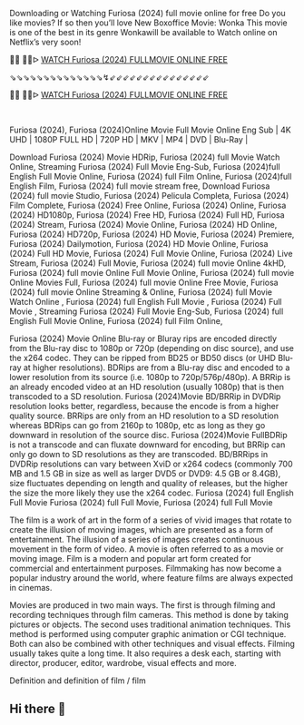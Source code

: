 Downloading or Watching Furiosa (2024) full movie online for free Do you like movies? If so then you’ll love New Boxoffice Movie: Wonka This movie is one of the best in its genre Wonkawill be available to Watch online on Netflix’s very soon!

<p>🔴🔴 🔴🔴ᐅ <a href="https://t.co/wrNSkhocVX">WATCH Furiosa (2024) FULLMOVIE ONLINE FREE</a></p>
<p>⇘⇘⇘⇘⇘⇘⇘⇘⇘⇘⇘⇘⇘⇘↯⇙⇙⇙⇙⇙⇙⇙⇙⇙⇙⇙⇙⇙⇙⇙</p>
<p>🔴🔴 🔴🔴ᐅ <a href="https://t.co/OVYalLkBYP">WATCH Furiosa (2024) FULLMOVIE ONLINE FREE</a></p>
<p>&nbsp;</p>
</div>

Furiosa (2024), Furiosa (2024)Online Movie Full Movie Online Eng Sub
| 4K UHD | 1080P FULL HD | 720P HD | MKV | MP4 | DVD | Blu-Ray |


Download Furiosa (2024) Movie HDRip,
Furiosa (2024) full Movie Watch Online,
Streaming Furiosa (2024) Full Movie Eng-Sub,
Furiosa (2024)full English Full Movie Online,
Furiosa (2024) full Film Online,
Furiosa (2024)full English Film,
Furiosa (2024) full movie stream free,
Download Furiosa (2024) full movie Studio,
Furiosa (2024) Pelicula Completa,
Furiosa (2024) Film Complete,
Furiosa (2024) Free Online,
Furiosa (2024) Online,
Furiosa (2024) HD1080p,
Furiosa (2024) Free HD,
Furiosa (2024) Full HD,
Furiosa (2024) Stream,
Furiosa (2024) Movie Online,
Furiosa (2024) HD Online,
Furiosa (2024) HD720p,
Furiosa (2024) HD Movie,
Furiosa (2024) Premiere,
Furiosa (2024) Dailymotion,
Furiosa (2024) HD Movie Online,
Furiosa (2024) Full HD Movie,
Furiosa (2024) Full Movie Online,
Furiosa (2024) Live Stream,
Furiosa (2024) Full Movie,
Furiosa (2024) full movie Online 4kHD,
Furiosa (2024) full movie Online Full Movie Online,
Furiosa (2024) full movie Online Movies Full,
Furiosa (2024) full movie Online Free Movie,
Furiosa (2024) full movie Online Streaming & Online,
Furiosa (2024) full Movie Watch Online ,
Furiosa (2024) full English Full Movie ,
Furiosa (2024) Full Movie ,
Streaming Furiosa (2024) Full Movie Eng-Sub,
Furiosa (2024) full English Full Movie Online,
Furiosa (2024) full Film Online,


Furiosa (2024) Movie Online Blu-ray or Bluray rips are encoded directly from the Blu-ray disc to 1080p or 720p (depending on disc source), and use the x264 codec. They can be ripped from BD25 or BD50 discs (or UHD Blu-ray at higher resolutions). BDRips are from a Blu-ray disc and encoded to a lower resolution from its source (i.e. 1080p to 720p/576p/480p). A BRRip is an already encoded video at an HD resolution (usually 1080p) that is then transcoded to a SD resolution. Furiosa (2024)Movie BD/BRRip in DVDRip resolution looks better, regardless, because the encode is from a higher quality source. BRRips are only from an HD resolution to a SD resolution whereas BDRips can go from 2160p to 1080p, etc as long as they go downward in resolution of the source disc. Furiosa (2024)Movie FullBDRip is not a transcode and can fluxate downward for encoding, but BRRip can only go down to SD resolutions as they are transcoded. BD/BRRips in DVDRip resolutions can vary between XviD or x264 codecs (commonly 700 MB and 1.5 GB in size as well as larger DVD5 or DVD9: 4.5 GB or 8.4GB), size fluctuates depending on length and quality of releases, but the higher the size the more likely they use the x264 codec. 
Furiosa (2024) full English Full Movie Furiosa (2024) full Full Movie, Furiosa (2024) full Full Movie 

The film is a work of art in the form of a series of vivid images that rotate to create the illusion of moving images, which are presented as a form of entertainment. The illusion of a series of images creates continuous movement in the form of video. A movie is often referred to as a movie or moving image. Film is a modern and popular art form created for commercial and entertainment purposes. Filmmaking has now become a popular industry around the world, where feature films are always expected in cinemas.

Movies are produced in two main ways. The first is through filming and recording techniques through film cameras. This method is done by taking pictures or objects. The second uses traditional animation techniques. This method is performed using computer graphic animation or CGI technique. Both can also be combined with other techniques and visual effects. Filming usually takes quite a long time. It also requires a desk each, starting with director, producer, editor, wardrobe, visual effects and more.

Definition and definition of film / film
## Hi there 👋

<!--

**Here are some ideas to get you started:**

🙋‍♀️ A short introduction - what is your organization all about?
🌈 Contribution guidelines - how can the community get involved?
👩‍💻 Useful resources - where can the community find your docs? Is there anything else the community should know?
🍿 Fun facts - what does your team eat for breakfast?
🧙 Remember, you can do mighty things with the power of [Markdown](https://docs.github.com/github/writing-on-github/getting-started-with-writing-and-formatting-on-github/basic-writing-and-formatting-syntax)
-->
